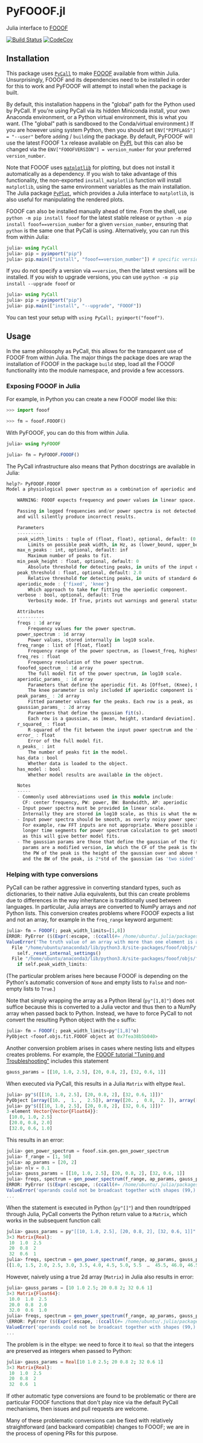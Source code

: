 # PyFOOOF.jl
Julia interface to [FOOOF](https://github.com/fooof-tools/fooof)

[![Build Status][build-img]][build-url] [![CodeCov][codecov-img]][codecov-url]

[build-img]: https://github.com/beacon-biosignals/PyFOOOF.jl/workflows/CI/badge.svg
[build-url]: https://github.com/beacon-biosignals/PyFOOOF.jl/actions
[codecov-img]: https://codecov.io/github/beacon-biosignals/PyFOOOF.jl/badge.svg?branch=main
[codecov-url]: https://codecov.io/github/beacon-biosignals/PyFOOOF.jl?branch=main


## Installation
This package uses [`PyCall`](https://github.com/JuliaPy/PyCall.jl/) to make
[FOOOF](https://fooof-tools.github.io/fooof/index.html) available from within Julia.
Unsurprisingly, FOOOF and its dependencies need to be installed in order for this to work
and PyFOOOF will attempt to install when the package is built.

By default, this installation happens in the "global" path for the Python used
by PyCall. If you're using PyCall via its hidden Miniconda install, your own
Anaconda environment, or a Python virtual environment, this is what you want.
(The "global" path is sandboxed to the Conda/virtual environment.) If you are
however using system Python, then you should set `ENV["PIPFLAGS"] = "--user"`
before `add`ing / `build`ing the package. By default, PyFOOOF will use the latest
FOOOF 1.x release available on [PyPI](https://pypi.org/project/FOOOF/), but this can also
be changed via the `ENV["FOOOFVERSION"] = version_number` for your preferred
`version_number`.

Note that FOOOF uses [`matplotlib`](https://matplotlib.org/) for plotting, but does not install it automatically as a dependency.
If you wish to take advantage of this functionality, the non-exported `install_matplotlib` function will install `matplotlib`, using the same environment variables as the main installation.
The Julia package [`PyPlot`](https://github.com/JuliaPy/PyPlot.jl), which provides a Julia interface to `matplotlib`, is also useful for manipulating the rendered plots.

FOOOF can also be installed manually ahead of time.
From the shell, use `python -m pip install fooof` for the latest stable release
or `python -m pip install fooof==version_number` for a given `version_number`,
ensuring  that `python` is the same one that PyCall is using. Alternatively,
you can run this from within Julia:
```julia
julia> using PyCall
julia> pip = pyimport("pip")
julia> pip.main(["install", "fooof==version_number"]) # specific version
```

If you do not specify a version via `==version`, then the latest versions will be
installed. If you wish to upgrade versions, you can use
`python -m pip install --upgrade fooof` or
```julia
julia> using PyCall
julia> pip = pyimport("pip")
julia> pip.main(["install", "--upgrade", "FOOOF"])
```

You can test your setup with `using PyCall; pyimport("fooof")`.

## Usage

In the same philosophy as PyCall, this allows for the transparent use of
FOOOF from within Julia.
The major things the package does are wrap the installation of FOOOF in the
package `build` step, load all the FOOOF functionality into the module namespace,
and provide a few accessors.


### Exposing FOOOF in Julia

For example, in Python you can create a new FOOOF model like this:

```python
>>> import fooof

>>> fm = fooof.FOOOF()
```

With PyFOOOF, you can do this from within Julia.

```julia
julia> using PyFOOOF

julia> fm = PyFOOOF.FOOOF()
```

The PyCall infrastructure also means that Python docstrings are available
in Julia:

```julia
help?> PyFOOOF.FOOOF
Model a physiological power spectrum as a combination of aperiodic and periodic components.

    WARNING: FOOOF expects frequency and power values in linear space.

    Passing in logged frequencies and/or power spectra is not detected,
    and will silently produce incorrect results.

    Parameters
    ----------
    peak_width_limits : tuple of (float, float), optional, default: (0.5, 12.0)
        Limits on possible peak width, in Hz, as (lower_bound, upper_bound).
    max_n_peaks : int, optional, default: inf
        Maximum number of peaks to fit.
    min_peak_height : float, optional, default: 0
        Absolute threshold for detecting peaks, in units of the input data.
    peak_threshold : float, optional, default: 2.0
        Relative threshold for detecting peaks, in units of standard deviation of the input data.
    aperiodic_mode : {'fixed', 'knee'}
        Which approach to take for fitting the aperiodic component.
    verbose : bool, optional, default: True
        Verbosity mode. If True, prints out warnings and general status updates.

    Attributes
    ----------
    freqs : 1d array
        Frequency values for the power spectrum.
    power_spectrum : 1d array
        Power values, stored internally in log10 scale.
    freq_range : list of [float, float]
        Frequency range of the power spectrum, as [lowest_freq, highest_freq].
    freq_res : float
        Frequency resolution of the power spectrum.
    fooofed_spectrum_ : 1d array
        The full model fit of the power spectrum, in log10 scale.
    aperiodic_params_ : 1d array
        Parameters that define the aperiodic fit. As [Offset, (Knee), Exponent].
        The knee parameter is only included if aperiodic component is fit with a knee.
    peak_params_ : 2d array
        Fitted parameter values for the peaks. Each row is a peak, as [CF, PW, BW].
    gaussian_params_ : 2d array
        Parameters that define the gaussian fit(s).
        Each row is a gaussian, as [mean, height, standard deviation].
    r_squared_ : float
        R-squared of the fit between the input power spectrum and the full model fit.
    error_ : float
        Error of the full model fit.
    n_peaks_ : int
        The number of peaks fit in the model.
    has_data : bool
        Whether data is loaded to the object.
    has_model : bool
        Whether model results are available in the object.

    Notes
    -----
    - Commonly used abbreviations used in this module include:
      CF: center frequency, PW: power, BW: Bandwidth, AP: aperiodic
    - Input power spectra must be provided in linear scale.
      Internally they are stored in log10 scale, as this is what the model operates upon.
    - Input power spectra should be smooth, as overly noisy power spectra may lead to bad fits.
      For example, raw FFT inputs are not appropriate. Where possible and appropriate, use
      longer time segments for power spectrum calculation to get smoother power spectra,
      as this will give better model fits.
    - The gaussian params are those that define the gaussian of the fit, where as the peak
      params are a modified version, in which the CF of the peak is the mean of the gaussian,
      the PW of the peak is the height of the gaussian over and above the aperiodic component,
      and the BW of the peak, is 2*std of the gaussian (as 'two sided' bandwidth).
```

### Helping with type conversions

PyCall can be rather aggressive in converting standard types, such as
dictionaries, to their native Julia equivalents, but this can create problems
due to differences in the way inheritance is traditionally used between
languages.
In particular, Julia arrays are converted to NumPy arrays and *not* Python lists.
This conversion creates problems where FOOOF expects a list and not an array, for example in the `freq_range` keyword argument:

```julia
julia> fm = FOOOF(; peak_width_limits=[1,8])
ERROR: PyError ($(Expr(:escape, :(ccall(#= /home/ubuntu/.julia/packages/PyCall/BD546/src/pyfncall.jl:43 =# @pysym(:PyObject_Call), PyPtr, (PyPtr, PyPtr, PyPtr), o, pyargsptr, kw))))) <class 'ValueError'>
ValueError('The truth value of an array with more than one element is ambiguous. Use a.any() or a.all()')
  File "/home/ubuntu/anaconda3/lib/python3.8/site-packages/fooof/objs/fit.py", line 193, in __init__
    self._reset_internal_settings()
  File "/home/ubuntu/anaconda3/lib/python3.8/site-packages/fooof/objs/fit.py", line 236, in _reset_internal_settings
    if self.peak_width_limits:
```
(The particular problem arises here because FOOOF is depending on the Python's automatic conversion of `None` and empty lists to `False` and non-empty lists to `True`.)

Note that simply wrapping the array as a Python literal (`py"[1,8]"`) does not suffice because this is converted to a Julia vector and thus then to a NumPy array when passed back to Python. Instead, we have to force PyCall to not convert the resulting Python object with the `o` suffix:

```julia
julia> fm = FOOOF(; peak_width_limits=py"[1,8]"o)
PyObject <fooof.objs.fit.FOOOF object at 0x7fea38b5b040>
```

Another conversion problem arises in cases where nesting lists and eltypes creates problems.
For example, the [FOOOF tutorial "Tuning and Troubleshooting"](https://fooof-tools.github.io/fooof/auto_tutorials/plot_07-TroubleShooting.html) includes this statement
```python
gauss_params = [[10, 1.0, 2.5], [20, 0.8, 2], [32, 0.6, 1]]
```
When executed via PyCall, this results in a Julia `Matrix` with eltype `Real`.

```julia
julia> py"$([[10, 1.0, 2.5], [20, 0.8, 2], [32, 0.6, 1]])"
PyObject [array([10. ,  1. ,  2.5]), array([20. ,  0.8,  2. ]), array([32. ,  0.6,  1. ])]
julia> py"$([[10, 1.0, 2.5], [20, 0.8, 2], [32, 0.6, 1]])"
3-element Vector{Vector{Float64}}:
 [10.0, 1.0, 2.5]
 [20.0, 0.8, 2.0]
 [32.0, 0.6, 1.0]
```
This results in an error:
```julia
julia> gen_power_spectrum = fooof.sim.gen.gen_power_spectrum
julia> f_range = [1, 50]
julia> ap_params = [20, 2]
julia> nlv = 0.1
julia> gauss_params = [[10, 1.0, 2.5], [20, 0.8, 2], [32, 0.6, 1]]
julia> freqs, spectrum = gen_power_spectrum(f_range, ap_params, gauss_params, nlv)
ERROR: PyError ($(Expr(:escape, :(ccall(#= /home/ubuntu/.julia/packages/PyCall/BD546/src/pyfncall.jl:43 =# @pysym(:PyObject_Call), PyPtr, (PyPtr, PyPtr, PyPtr), o, pyargsptr, kw))))) <class 'ValueError'>
ValueError('operands could not be broadcast together with shapes (99,) (3,) ')
...
```

When the statement is executed in Python (`py"[]"`) and then roundtripped through Julia, PyCall converts the Python return value to a `Matrix`, which works in the subsequent function call:
```julia
julia> gauss_params = py"[[10, 1.0, 2.5], [20, 0.8, 2], [32, 0.6, 1]]"
3×3 Matrix{Real}:
 10  1.0  2.5
 20  0.8  2
 32  0.6  1
julia> freqs, spectrum = gen_power_spectrum(f_range, ap_params, gauss_params, nlv)
([1.0, 1.5, 2.0, 2.5, 3.0, 3.5, 4.0, 4.5, 5.0, 5.5  …  45.5, 46.0, 46.5, 47.0, 47.5, 48.0, 48.5, 49.0, 49.5, 50.0], [9.112713501760112e19, 6.707288550822094e19, 3.4304395055235047e19, 1.6048034860916263e19, 1.3121468876633584e19, 9.23648446980319e18, 7.068034503219047e18, 7.474675398285033e18, 5.682794734823231e18, 6.002884162025267e18  …  5.494028369147603e16, 5.044411758605143e16, 4.528833513498138e16, 4.080554951080287e16, 4.064069219484658e16, 3.9731296024126536e16, 3.21719026879766e16, 4.828351597256686e16, 4.441592192173848e16, 4.129641670786365e16])
```

However, naively using a true 2d array (`Matrix`) in Julia also results in error:
```julia
julia> gauss_params = [10 1.0 2.5; 20 0.8 2; 32 0.6 1]
3×3 Matrix{Float64}:
 10.0  1.0  2.5
 20.0  0.8  2.0
 32.0  0.6  1.0
julia> freqs, spectrum = gen_power_spectrum(f_range, ap_params, gauss_params, nlv)
\ERROR: PyError ($(Expr(:escape, :(ccall(#= /home/ubuntu/.julia/packages/PyCall/BD546/src/pyfncall.jl:43 =# @pysym(:PyObject_Call), PyPtr, (PyPtr, PyPtr, PyPtr), o, pyargsptr, kw))))) <class 'ValueError'>
ValueError('operands could not be broadcast together with shapes (99,) (3,) '
...
```

The problem is in the eltype: we need to force it to `Real` so that the integers are preserved as integers when passed to Python:

```julia
julia> gauss_params = Real[10 1.0 2.5; 20 0.8 2; 32 0.6 1]
3×3 Matrix{Real}:
 10  1.0  2.5
 20  0.8  2
 32  0.6  1
```

If other automatic type conversions are found to be problematic or there are
particular FOOOF functions that don't play nice via the default PyCall mechanisms,
then issues and pull requests are welcome.

Many of these problematic conversions can be fixed with relatively straightforward (and backward compatible) changes to FOOOF; we are in the process of opening PRs for this purpose.
